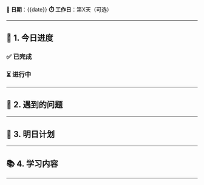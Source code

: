 
**📅 日期**：{{date}}
**⏱️ 工作日**：第X天（可选）  

---

## 📌 1. 今日进度

### ✅ 已完成


### ⏳ 进行中


---

## 🚨 2. 遇到的问题



---

## 📅 3. 明日计划



---

## 📚 4. 学习内容



---
